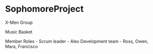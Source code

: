 # SophomoreProject
X-Men Group

Music Basket 

Member Roles - 
  Scrum leader - Alex
  Development team - Ross, Owen, Mara, Francisco
